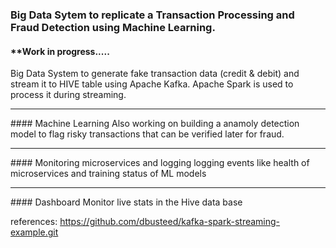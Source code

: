 ### Big Data Sytem to replicate a Transaction Processing and Fraud Detection using Machine Learning.
#### **Work in progress.....

Big Data System to generate fake transaction data (credit &amp; debit) and stream it to HIVE table using Apache Kafka.
Apache Spark is used to process it during streaming.

<hr>
#### Machine Learning
Also working on building a anamoly detection model to flag risky transactions that can be verified later for fraud.

<hr>
#### Monitoring microservices and logging
logging events like health of microservices and training status of ML models

<hr>
#### Dashboard
Monitor live stats in the Hive data base


references:
https://github.com/dbusteed/kafka-spark-streaming-example.git
